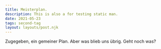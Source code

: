 ```yaml
---
title: Meisterplan.
description: This is also a for testing static man.
date: 2021-05-23
tags: second-tag
layout: layouts/post.njk
---
```

Zugegeben, ein gemeiner Plan. Aber was blieb uns übrig. Geht noch was?
